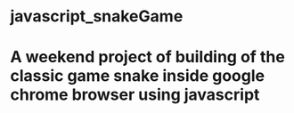# javascript_snakeGame
# A weekend project of building of the classic game snake inside google chrome browser using javascript 
